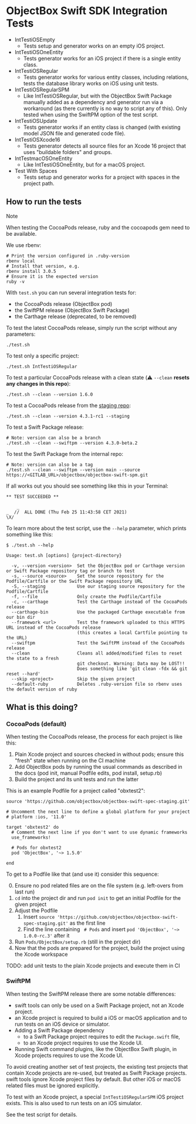 # ObjectBox Swift SDK Integration Tests

- IntTestiOSEmpty  
  - Tests setup and generator works on an empty iOS project.
- IntTestiOSOneEntity
  - Tests generator works for an iOS project if there is a single entity class.
- IntTestiOSRegular
  - Tests generator works for various entity classes, including relations, tests the database library works on iOS using
    unit tests.
- IntTestiOSRegularSPM
  - Like IntTestiOSRegular, but with the ObjectBox Swift Package manually added as a dependency and generator run via a
    workaround (as there currently is no way to script any of this).
    Only tested when using the SwiftPM option of the test script.
- IntTestiOSUpdate
  - Tests generator works if an entity class is changed (with existing model JSON file and generated code file).
- IntTestiOSXcode16
  - Tests generator detects all source files for an Xcode 16 project that uses "buildable folders" and groups.
- IntTestmacOSOneEntity
  - Like IntTestiOSOneEntity, but for a macOS project.
- Test With Spaces
  - Tests setup and generator works for a project with spaces in the project path.

## How to run the tests

> [!NOTE]
> When testing the CocoaPods release, ruby and the cocoapods gem need to be available.
> 
> We use rbenv:
> 
> ```
> # Print the version configured in .ruby-version
> rbenv local
> # Install that version, e.g.
> rbenv install 3.0.5
> # Ensure it is the expected version
> ruby -v
> ```

With `test.sh` you can run several integration tests for:

- the CocoaPods release (ObjectBox pod)
- the SwiftPM release (ObjectBox Swift Package)
- the Carthage release (deprecated, to be removed)

To test the latest CocoaPods release, simply run the script without any parameters:

```
./test.sh
```

To test only a specific project:

```
./test.sh IntTestiOSRegular
```

To test a particular CocoaPods release with a clean state (⚠️ `--clean` **resets any changes in this repo**):

```
./test.sh --clean --version 1.6.0
```

To test a CocoaPods release from the [staging repo](https://github.com/objectbox/objectbox-swift-spec-staging):

```
./test.sh --clean --version 4.3.1-rc1 --staging
```

To test a Swift Package release:

```
# Note: version can also be a branch
./test.sh --clean --swiftpm --version 4.3.0-beta.2
```

To test the Swift Package from the internal repo:

```
# Note: version can also be a tag
./test.sh --clean --swiftpm --version main --source https://<GITLAB_URL>/objectbox/objectbox-swift-spm.git
```

If all works out you should see something like this in your Terminal:

```
** TEST SUCCEEDED **

    _
_  //  ALL DONE (Thu Feb 25 11:43:58 CET 2021)
\X/
```

To learn more about the test script, use the `--help` parameter, which prints something like this:

```
$ ./test.sh --help

Usage: test.sh [options] {project-directory}

  -v, --version <version>  Set the ObjectBox pod or Carthage version or Swift Package repository tag or branch to test
  -s, --source <source>    Set the source repository for the Podfile/Cartfile or the Swift Package repository URL
  -S, --staging            Use our staging source repository for the Podfile/Cartfile
  -f, --file               Only create the Podfile/Cartfile
  -c, --carthage           Test the Carthage instead of the CocoaPods release
  --carthage-bin           Use the packaged Carthage executable from our bin dir
  --framework <url>        Test the framework uploaded to this HTTPS URL instead of the CocoaPods release
                           (this creates a local Cartfile pointing to the URL)
  --swiftpm                Test the SwiftPM instead of the CocoaPods release
  --clean                  Cleans all added/modified files to reset the state to a fresh
                           git checkout. Warning: Data may be LOST!!
                           Does something like 'git clean -fdx && git reset --hard'
  --skip <project>         Skip the given project
  --default-ruby           Deletes .ruby-version file so rbenv uses the default version of ruby
```

## What is this doing?
   
### CocoaPods (default)

When testing the CocoaPods release, the process for each project is like this:

1. Plain Xcode project and sources checked in without pods; ensure this "fresh" state when running on the CI machine
2. Add ObjectBox pods by running the usual commands as described in the docs (pod init, manual Podfile edits, pod install, setup.rb)
3. Build the project and its unit tests and run the latter

This is an example Podfile for a project called "obxtest2":

```
source 'https://github.com/objectbox/objectbox-swift-spec-staging.git'

# Uncomment the next line to define a global platform for your project
# platform :ios, '11.0'

target 'obxtest2' do
  # Comment the next line if you don't want to use dynamic frameworks
  use_frameworks!

  # Pods for obxtest2
  pod 'ObjectBox', '~> 1.5.0'

end
```

To get to a Podfile like that (and use it) consider this sequence:

0. Ensure no pod related files are on the file system (e.g. left-overs from last run)
1. `cd` into the project dir and run `pod init` to get an initial Podfile for the given project
2. Adjust the Podfile 
    1. Insert `source 'https://github.com/objectbox/objectbox-swift-spec-staging.git'` as the first line
    2. Find the line containing `  # Pods ` and insert `pod 'ObjectBox', '~> 1.0.0-rc.3'` after it
3. Run `Pods/ObjectBox/setup.rb` (still in the project dir)
4. Now that the pods are prepared for the project, build the project using the Xcode workspace

TODO: add unit tests to the plain Xcode projects and execute them in CI

### SwiftPM

When testing the SwiftPM release there are some notable differences:

- swift tools can only be used on a Swift Package project, not an Xcode project.
- an Xcode project is required to build a iOS or macOS application and to run tests on an iOS device or simulator.
- Adding a Swift Package dependency
  - to a Swift Package project requires to edit the `Package.swift` file,
  - to an Xcode project requires to use the Xcode UI.
- Running Swift command plugins, like the ObjectBox Swift plugin, in Xcode projects requires to use the Xcode UI. 

To avoid creating another set of test projects, the existing test projects that contain Xcode projects are re-used, but
treated as Swift Package projects. swift tools ignore Xcode project files by default. But other iOS or macOS related
files must be ignored explicitly.

To test with an Xcode project, a special `IntTestiOSRegularSPM` iOS project exists. This is also used to run tests
on an iOS simulator.

See the test script for details.
